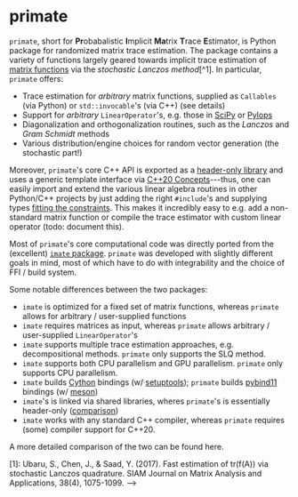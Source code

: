 # primate 

`primate`, short for **Pr**obabalistic **I**mplicit **Ma**trix **T**race **E**stimator, is Python package for randomized matrix trace estimation. The package contains a variety of functions largely geared towards implicit trace estimation of [matrix functions](https://en.wikipedia.org/wiki/Analytic_function_of_a_matrix#Classes_of_matrix_functions) via the _stochastic Lanczos method_[^1]. In particular, `primate` offers:

- Trace estimation for _arbitrary_ matrix functions, supplied as `Callables` (via Python) or `std::invocable`'s (via C++) (see details)
- Support for _arbitrary_ `LinearOperator`'s, e.g. those in [SciPy](https://docs.scipy.org/doc/scipy/reference/generated/scipy.sparse.linalg.LinearOperator.html) or [Pylops](https://pylops.readthedocs.io/en/stable/index.html)
- Diagonalization and orthogonalization routines, such as the _Lanczos_ and _Gram Schmidt_ methods
- Various distribution/engine choices for random vector generation (the stochastic part!)

Moreover, `primate`'s core C++ API is exported as a [header-only library](https://en.wikipedia.org/wiki/Header-only) and uses a generic template interface via [C++20 Concepts](https://en.cppreference.com/w/cpp/language/constraints)---thus, one can easily import and extend the various linear algebra routines in other Python/C++ projects by just adding the right `#include`'s and supplying types [fitting the constraints](https://github.com/peekxc/primate/blob/d09459c017fcba68a11eaeb56296ef0c97d6c053/include/_linear_operator/linear_operator.h#L21-L49). This makes it incredibly easy to e.g. add a non-standard matrix function or compile the trace estimator with custom linear operator (todo: document this).

Most of `primate`'s core computational code was directly ported from the (excellent) [`imate` package](https://github.com/ameli/imate). `primate` was developed with slightly different goals in mind, most of which have to do with integrability and the choice of FFI / build system. 

Some notable differences between the two packages:  

- `imate` is optimized for a fixed set of matrix functions, whereas `primate` allows for arbitrary / user-supplied functions
- `imate` requires matrices as input, whereas `primate` allows arbitrary / user-supplied `LinearOperator`'s
- `imate` supports multiple trace estimation approaches, e.g. decompositional methods. `primate` only supports the SLQ method.  
- `imate` supports both CPU parallelism and GPU parallelism. `primate` only supports CPU parallelism.
- `imate` builds [Cython](https://cython.org/) bindings (w/ [setuptools](https://setuptools.pypa.io/en/latest/index.html)); `primate` builds [pybind11](https://pybind11.readthedocs.io/en/stable/index.html) bindings (w/ [meson](https://meson-python.readthedocs.io/en/latest/#))
- `imate`'s is linked via shared libraries, wheres `primate`'s is essentially header-only ([comparison](https://stackoverflow.com/questions/12671383/benefits-of-header-only-libraries))
- `imate` works with any standard C++ compiler, whereas `primate` requires (some) compiler support for C++20.

A more detailed comparison of the two can be found here.

[1]: Ubaru, S., Chen, J., & Saad, Y. (2017). Fast estimation of tr(f(A)) via stochastic Lanczos quadrature. SIAM Journal on Matrix Analysis and Applications, 38(4), 1075-1099.
 -->


